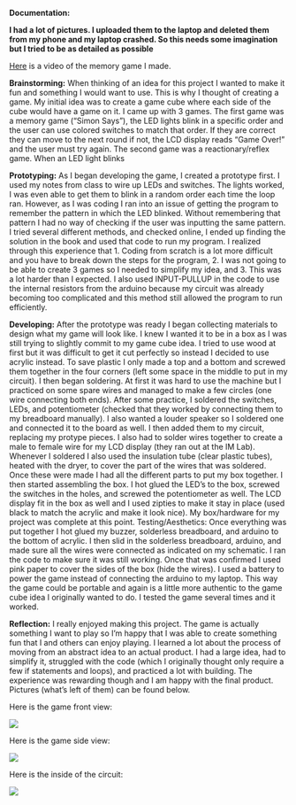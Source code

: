 **Documentation:**

**I had a lot of pictures. I uploaded them to the laptop and deleted them from my phone and my laptop crashed. So this needs some imagination but I tried to be as detailed as possible**

[Here](https://youtu.be/AJ9vP0mamHc) is a video of the memory game I made.

**Brainstorming:** When thinking of an idea for this project I wanted to make it fun and something I would want to use. This is why I thought of creating a game. My initial idea was to create a game cube where each side of the cube would have a game on it. I came up with 3 games. The first game was a memory game (“Simon Says”), the LED lights blink in a specific order and the user can use colored switches to match that order. If they are correct they can move to the next round if not, the LCD display reads “Game Over!” and the user must try again. The second game was a reactionary/reflex game. When an LED light blinks 

**Prototyping:** As I began developing the game, I created a prototype first. I used my notes from class to wire up LEDs and switches. The lights worked, I was even able to get them to blink in a random order each time the loop ran. However, as I was coding I ran into an issue of getting the program to remember the pattern in which the LED blinked. Without remembering that pattern I had no way of checking if the user was inputting the same pattern. I tried several different methods, and checked online, I ended up finding the solution in the book and used that code to run my program. I realized through this experience that 1. Coding from scratch is a lot more difficult and you have to break down the steps for the program, 2. I was not going to be able to create 3 games so I needed to simplify my idea, and 3. This was a lot harder than I expected. I also used INPUT-PULLUP in the code to use the internal resistors from the arduino because my circuit was already becoming too complicated and this method still allowed the program to run efficiently.  

**Developing:** After the prototype was ready I began collecting materials to design what my game will look like. I knew I wanted it to be in a box as I was still trying to slightly commit to my game cube idea. I tried to use wood at first but it was difficult to get it cut perfectly so instead I decided to use acrylic instead. To save plastic I only made a top and a bottom and screwed them together in the four corners (left some space in the middle to put in my circuit).
I then began soldering. At first it was hard to use the machine but I practiced on some spare wires and managed to make a few circles (one wire connecting both ends). After some practice, I soldered the switches, LEDs, and potentiometer (checked that they worked by connecting them to my breadboard manually). I also wanted a louder speaker so I soldered one and connected it to the board as well. I then added them to my circuit, replacing my protype pieces. I also had to solder wires together to create a male to female wire for my LCD display (they ran out at the IM Lab). Whenever I soldered I also used the insulation tube (clear plastic tubes), heated with the dryer, to cover the part of the wires that was soldered. Once these were made I had all the different parts to put my box together.
I then started assembling the box. I hot glued the LED’s to the box, screwed the switches in the holes, and screwed the potentiometer as well. The LCD display fit in the box as well and I used zipties to make it stay in place (used black  to match the acrylic and make it look nice). My box/hardware for my project was complete at this point. 
Testing/Aesthetics:  Once everything was put together I hot glued my buzzer, solderless breadboard, and arduino to the bottom of acrylic. I then slid in the solderless breadboard, arduino, and made sure all the wires were connected as indicated on my schematic. I ran the code to make sure it was still working. Once that was confirmed I used pink paper to cover the sides of the box (hide the wires). I used a battery to power the game instead of connecting the arduino to my laptop. This way the game could be portable and again is a little more authentic to the game cube idea I originally wanted to do. I tested the game several times and it worked. 

**Reflection:** I really enjoyed making this project. The game is actually something I want to play so I’m happy that I was able to create something fun that I and others can enjoy playing. I learned a lot about the process of moving from an abstract idea to an actual product. I had a large idea, had to simplify it, struggled with the code (which I originally thought only require a few if statements and loops), and practiced a lot with building. The experience was rewarding though and I am happy with the final product. Pictures (what’s left of them) can be found below.

Here is the game front view:

![](game_FrontView.png)

Here is the game side view:

![](game_SideView.png)


Here is the inside of the circuit:

![](circuit_InsideView.png)

